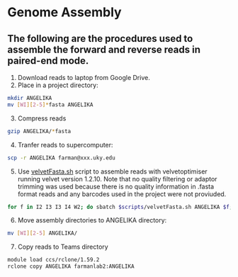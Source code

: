 # Genome Assembly

## The following are the procedures used to assemble the forward and reverse reads in paired-end mode.

1. Download reads to laptop from Google Drive.
2. Place in a project directory:
```bash
mkdir ANGELIKA
mv [WI][2-5]*fasta ANGELIKA
```
3. Compress reads
```bash
gzip ANGELIKA/*fasta
```
4. Tranfer reads to supercomputer:
```bash
scp -r ANGELIKA farman@xxx.uky.edu
```
5. Use [velvetFasta.sh](/scripts/velvetFasta.sh) script to assemble reads with velvetoptimiser running velvet version 1.2.10. Note that no quality filtering or adaptor trimming was used because there is no quality information in .fasta format reads and any barcodes used in the project were not proviuded. 
```bash
for f in I2 I3 I3 I4 W2; do sbatch $scripts/velvetFasta.sh ANGELIKA $f; done
```
6. Move assembly directories to ANGELIKA directory:
```bash
mv [WI][2-5] ANGELIKA/
```
7. Copy reads to Teams directory
```bash
module load ccs/rclone/1.59.2
rclone copy ANGELIKA farmanlab2:ANGELIKA
```
